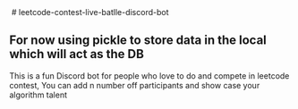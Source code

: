 <img srv="https://media.discordapp.net/attachments/615533501411885058/899265428981973002/unknown.png" />
# leetcode-contest-live-batlle-discord-bot

## For now using pickle to store data in the local which will act as the DB

This is a fun Discord bot for people who love to do and compete in leetcode contest, 
You can add n number off participants and show case your algorithm talent
